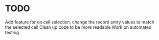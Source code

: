 # TODO

Add feature for on cell selection, change the record entry values to match the selected cell
Clean up code to be more readable
Work on automated testing